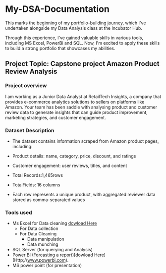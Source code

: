# My-DSA-Documentation

This marks the beginning of my portfolio-building journey, which I've undertaken alongside my Data Analysis class at the Incubator Hub.  


Through this experience, I've gained valuable skills in various tools, including MS Excel, PowerBi and SQL. Now, I'm excited to apply these skills to build a strong portfolio that showcases my abilities.
## Project Topic: Capstone project Amazon Product Review Analysis
### Project overview
I am working as a Junior Data Analyst at RetailTech Insights, a company that provides e-commerce analytics solutions to sellers on platforms like Amazon. Your team has been saddle with analysing product and customer review data to generate insights that can
guide product improvement, marketing strategies, and customer engagement.


### Dataset Description 
-    The dataset contains information scraped from Amazon product pages, including:
-    Product details: name, category, price, discount, and ratings

-    Customer engagement: user reviews, titles, and content

-    Total Records:1,465rows
-    TotalFields: 16 columns
-    Each row represents a unique product, with aggregated reviewer data stored as comma-separated values


### Tools used
 - Ms Excel for Data cleaning [dowload Here](Http://www.microsoft.com)
    - For Data collection
    - For Data Cleaning
       - Data manipulation
       - Data munching
 - SQL Server (for querying and Analysis)
 - Power BI (Forcasting a report)[dowload Here)(Http;//www.powerbi.com).
 - MS power point (for presentation)



 
